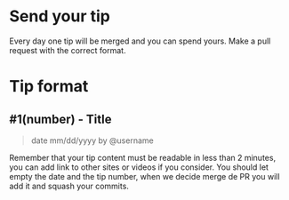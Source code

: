 # Send your tip
Every day one tip will be merged and you can spend yours. Make a pull request with the correct format.

# Tip format

## #1(number) - Title
> date mm/dd/yyyy by @username

Remember that your tip content must be readable in less than 2 minutes, you can add link to other sites or videos if you consider.
You should let empty the date and the tip number, when we decide merge de PR you will add it and squash your commits.